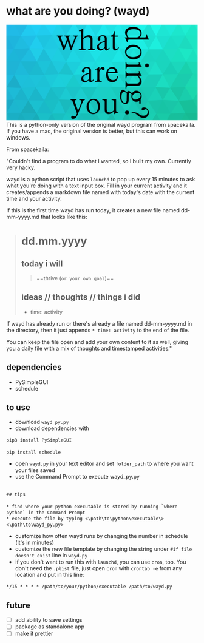 # what are you doing? (wayd)

![wayd](wayd.png)
This is a python-only version of the original wayd program from spacekaila. If you have a mac, the original version is better, but this can work on windows.

From spacekaila:

"Couldn't find a program to do what I wanted, so I built my own. Currently very hacky.

wayd is a python script that uses `launchd` to pop up every 15 minutes to ask what you're doing with a text input box. Fill in your current activity and it creates/appends a markdown file named with today's date with the current time and your activity.

If this is the first time wayd has run today, it creates a new file named dd-mm-yyyy.md that looks like this:

> # dd.mm.yyyy
>## today i will
>>==thrive (`or your own goal`)==
>
>## ideas // thoughts // things i did
>* time: activity

If wayd has already run or there's already a file named dd-mm-yyyy.md in the directory, then it just appends `* time: activity` to the end of the file.

You can keep the file open and add your own content to it as well, giving you a daily file with a mix of thoughts and timestamped activities."

## dependencies
* PySimpleGUI
* schedule

## to use
* download `wayd_py.py`
* download dependencies with
```
pip3 install PySimpleGUI

pip install schedule
```
* open `wayd.py` in your text editor and set `folder_path` to where you want your files saved
* use the Command Prompt to execute wayd_py.py
```

## tips

* find where your python executable is stored by running `where python` in the Command Prompt
* execute the file by typing <\path\to\python\executable\> <\path\to\wayd_py.py>
```

* customize how often wayd runs by changing the number in schedule (it's in minutes)
* customize the new file template by changing the string under `#if file doesn't exist` line in `wayd.py`
* if you don't want to run this with `launchd`, you can use `cron`, too. You don't need the `.plist` file, just open `cron` with `crontab -e` from any location and put in this line:

```
*/15 * * * * /path/to/your/python/executable /path/to/wayd.py
```


## future
* [ ] add ability to save settings
* [ ] package as standalone app
* [ ] make it prettier
